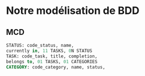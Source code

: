 # Notre modélisation de BDD

## MCD

```sql
STATUS: code_status, name, 
currently in, 11 TASKS, 0N STATUS
TASK: code_task, title, completion, 
belongs to, 01 TASKS, 01 CATEGORIES
CATEGORY: code_category, name, status, 


```
